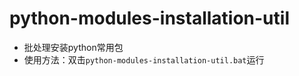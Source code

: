 # python-modules-installation-util
* 批处理安装python常用包
* 使用方法：双击`python-modules-installation-util.bat`运行
